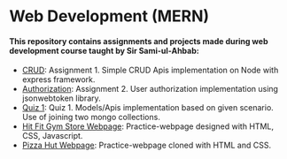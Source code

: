# Web Development (MERN)

#### This repository contains assignments and projects made during web development course taught by Sir Sami-ul-Ahbab:

* [CRUD](https://github.com/hasin-riki/Web-Development/tree/main/CRUD): Assignment 1. Simple CRUD Apis implementation on Node with express framework.
* [Authorization](https://github.com/hasin-riki/Web-Development/tree/main/Authorization%20JWT): Assignment 2. User authorization implementation using jsonwebtoken library.
* [Quiz 1](https://github.com/hasin-riki/Web-Development/tree/main/quiz1-hasin-riki): Quiz 1. Models/Apis implementation based on given scenario. Use of joining two mongo collections.
* [Hit Fit Gym Store Webpage](https://github.com/hasin-riki/Web-Development/tree/main/Hit%20Fit%20Gym%20Store): Practice-webpage designed with HTML, CSS, Javascript.
* [Pizza Hut Webpage](https://github.com/hasin-riki/Web-Development/tree/main/Pizza%20Hut%20Clone): Practice-webpage cloned with HTML and CSS.
